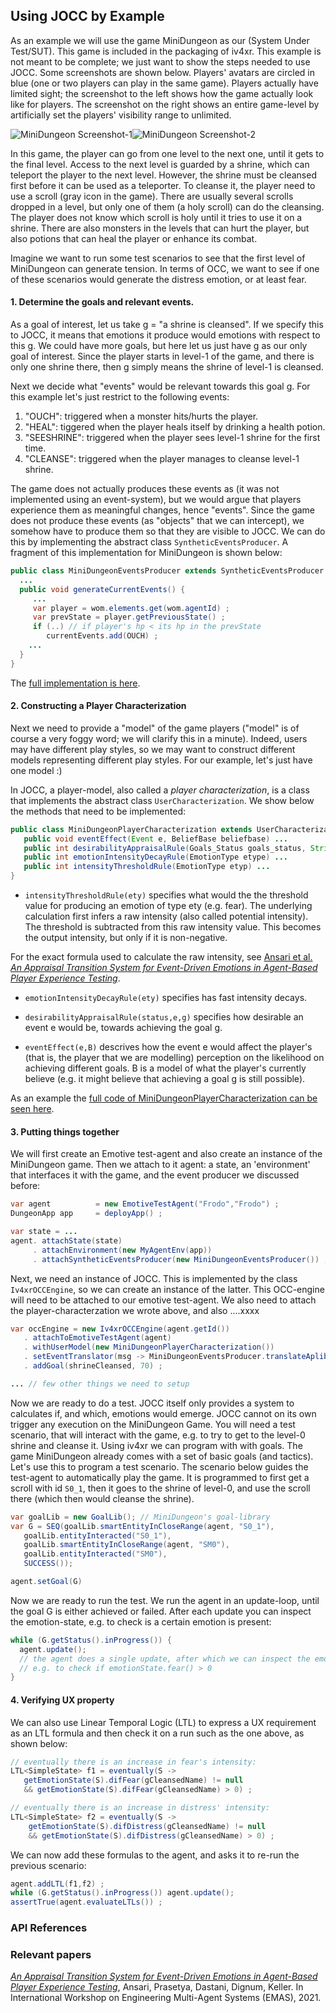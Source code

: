 ## Using JOCC by Example

As an example we will use the game MiniDungeon as our (System Under Test/SUT). This game is included in the packaging of iv4xr. This example is not meant to be complete; we just want to show the steps needed to use JOCC. Some screenshots are shown below. Players' avatars are circled in blue (one or two players can play in the same game). Players actually have limited sight; the screenshot to the left shows how the game actually look like for players. The screenshot on the right shows an entire game-level by artificially set the players' visibility range to unlimited.

![MiniDungeon Screenshot-1](./minidungeonShot3.png)![MiniDungeon Screenshot-2](./minidungeonShot2.png)

In this game, the player can go from one level to the next one, until it gets to the final level. Access to the next level is guarded by a shrine, which can teleport the player to the next level. However, the shrine must be cleansed first before it can be used as a teleporter. To cleanse it, the player need to use a scroll (gray icon in the game). There are usually several scrolls dropped in a level, but only one of them (a holy scroll) can do the cleansing. The player does not know which scroll is holy until it tries to use it on a shrine. There are also monsters in the levels that can hurt the player, but also potions that can heal the player or enhance its combat.

Imagine we want to run some test scenarios to see that the first level of MiniDungeon can generate tension. In terms of OCC, we want to see if one of these scenarios would generate the distress emotion, or at least fear.

#### 1. Determine the goals and relevant events.

As a goal of interest, let us take g = "a shrine is cleansed". If we specify this to JOCC, it means that emotions it produce would emotions with respect to this g. We could have more goals, but here let us just have g as our only goal of interest. Since the player starts in level-1 of the game, and there is only one shrine there, then g simply means the shrine of level-1 is cleansed.

Next we decide what "events" would be relevant towards this goal g. For this example let's just restrict to the following events:

   1. "OUCH": triggered when a monster hits/hurts the player.
   2. "HEAL": tiggered when the player heals itself by drinking a health potion.
   3. "SEESHRINE": triggered when the player sees level-1 shrine for the first time.
   4. "CLEANSE": triggered when the player manages to cleanse level-1 shrine.

The game does not actually produces these events as (it was not implemented using an event-system), but we would argue that players experience them as meaningful changes, hence "events". Since the game does not produce these events (as "objects" that we can intercept), we somehow have to produce them so that they are visible to JOCC. We can do this by implementing the abstract class `SyntheticEventsProducer`. A fragment of this implementation for MiniDungeon is shown below:

```Java
public class MiniDungeonEventsProducer extends SyntheticEventsProducer {
  ...
  public void generateCurrentEvents() {
     ...
     var player = wom.elements.get(wom.agentId) ;
     var prevState = player.getPreviousState() ;
     if (..) // if player's hp < its hp in the prevState
        currentEvents.add(OUCH) ;
    ...
  }
}
```

The [full implementation is here](../src/main/java/nl/uu/cs/aplib/exampleUsages/miniDungeon/testAgent/MiniDungeonEventsProducer.java).



#### 2. Constructing a Player Characterization

Next we need to provide a "model" of the game players ("model" is of course a very foggy word; we will clarify this in a minute).
Indeed, users may have different play styles, so we may want to construct different models representing different play styles.
For our example, let's just have one model :)

In JOCC, a player-model, also called a _player characterization_, is a class that implements the abstract class `UserCharacterization`. We show below the methods that need to be implemented:

```java
public class MiniDungeonPlayerCharacterization extends UserCharacterization {
   public void eventEffect(Event e, BeliefBase beliefbase) ...
   public int desirabilityAppraisalRule(Goals_Status goals_status, String eventName, String goalName) ...
   public int emotionIntensityDecayRule(EmotionType etype) ...
   public int intensityThresholdRule(EmotionType etyp) ...
}
```

  * `intensityThresholdRule(ety)` specifies what would the the threshold value for producing an emotion of type ety (e.g. fear). The underlying calculation first infers a raw intensity (also called potential intensity). The threshold is subtracted from this raw intensity value. This becomes the output intensity, but only if it is non-negative.

  For the exact formula used to calculate the raw intensity, see [Ansari et al. _An Appraisal Transition System for Event-Driven Emotions in Agent-Based Player Experience Testing_](https://arxiv.org/pdf/2105.05589).

  * `emotionIntensityDecayRule(ety)` specifies has fast intensity decays.

  * `desirabilityAppraisalRule(status,e,g)` specifies how desirable an event e would be, towards achieving the goal g.

  * `eventEffect(e,B)` descrives how the event e would affect the player's (that is, the player that we are modelling) perception on the likelihood on achieving different goals. B is a model of what the player's currently believe (e.g. it might believe that achieving a goal g is still possible).

As an example the [full code of MiniDungeonPlayerCharacterization can be seen here](../src/main/java/nl/uu/cs/aplib/exampleUsages/miniDungeon/testAgent/MiniDungeonPlayerCharacterization.java).

#### 3. Putting things together

We will first create an Emotive test-agent and also create an instance of the MiniDungeon game. Then we attach to it agent: a state, an 'environment' that interfaces it with the game, and the event producer we discussed before:

```Java
var agent          = new EmotiveTestAgent("Frodo","Frodo") ;
DungeonApp app     = deployApp() ;

var state = ...
agent. attachState(state)
     . attachEnvironment(new MyAgentEnv(app))
     . attachSyntheticEventsProducer(new MiniDungeonEventsProducer()) ;
```

Next, we need an instance of JOCC. This is implemented by the class `Iv4xrOCCEngine`, so we can create an instance of the latter. This OCC-engine will need to be attached to our emotive test-agent. We also need to attach the player-characterzation we wrote above, and also ....xxxx



```Java
var occEngine = new Iv4xrOCCEngine(agent.getId())
   . attachToEmotiveTestAgent(agent)
   . withUserModel(new MiniDungeonPlayerCharacterization())
   . setEventTranslator(msg -> MiniDungeonEventsProducer.translateAplibMsgToOCCEvent(msg))
   . addGoal(shrineCleansed, 70) ;

... // few other things we need to setup
```


Now we are ready to do a test. JOCC itself only provides a system to calculates if, and which, emotions would emerge. JOCC cannot on its own trigger any execution on the MiniDungeon Game. You will need a test scenario, that will interact with the game, e.g. to try to get to the level-0 shrine and cleanse it. Using iv4xr we can program with with goals. The game MiniDungeon already comes with a set of basic goals (and tactics). Let's use this to program a test scenario. The scenario below guides the test-agent to automatically play the game. It is programmed to first get a scroll with id `S0_1`, then it goes to the shrine of level-0, and use the scroll there (which then would cleanse the shrine).

```Java
var goalLib = new GoalLib(); // MiniDungeon's goal-library
var G = SEQ(goalLib.smartEntityInCloseRange(agent, "S0_1"),
   goalLib.entityInteracted("S0_1"),
   goalLib.smartEntityInCloseRange(agent, "SM0"),
   goalLib.entityInteracted("SM0"),
   SUCCESS());

agent.setGoal(G)   
```

Now we are ready to run the test. We run the agent in an update-loop, until the goal G is either achieved or failed. After each update you can inspect the emotion-state, e.g. to check is a certain emotion is present:

```Java
while (G.getStatus().inProgress()) {
  agent.update();
  // the agent does a single update, after which we can inspect the emotion-state
  // e.g. to check if emotionState.fear() > 0
}
```

#### 4. Verifying UX property

We can also use Linear Temporal Logic (LTL) to express a UX requirement as an LTL formula and then check it on a run such as the one above, as shown below:

```Java
// eventually there is an increase in fear's intensity:
LTL<SimpleState> f1 = eventually(S ->
   getEmotionState(S).difFear(gCleansedName) != null
   && getEmotionState(S).difFear(gCleansedName) > 0) ;

// eventually there is an increase in distress' intensity:
LTL<SimpleState> f2 = eventually(S ->
    getEmotionState(S).difDistress(gCleansedName) != null
    && getEmotionState(S).difDistress(gCleansedName) > 0) ;
```

We can now add these formulas to the agent, and asks it to re-run the previous scenario:

```Java
agent.addLTL(f1,f2) ;
while (G.getStatus().inProgress()) agent.update();
assertTrue(agent.evaluateLTLs()) ;
```

### API References

### Relevant papers

[_An Appraisal Transition System for Event-Driven Emotions in Agent-Based Player Experience Testing_](https://arxiv.org/pdf/2105.05589), Ansari, Prasetya, Dastani, Dignum, Keller. In
International Workshop on Engineering Multi-Agent Systems (EMAS), 2021.
